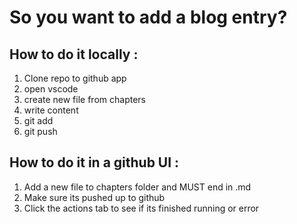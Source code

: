 # So you want to add a blog entry? 

## How to do it locally :
1. Clone repo to github app
2. open vscode
3. create new file from chapters
4. write content
5. git add
6. git push

## How to do it in a github UI :
1. Add a new file to chapters folder and MUST end in .md 
2. Make sure its pushed up to github
3. Click the actions tab to see if its finished running or error 
